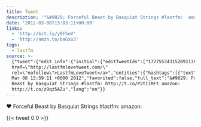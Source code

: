 ```yaml
---
title: Tweet
description: '"&#9829; Forceful Beast by Basquiat Strings #lastfm:  amazon: "'
date: '2012-03-08T13:03:11+00:00'
links:
  - 'http://bit.ly/y0F5oV'
  - 'http://amzn.to/baGxu3'
tags:
  - lastfm
source: >-
  {"tweet":{"edit_info":{"initial":{"editTweetIds":["177755343152091138"],"editableUntil":"2012-03-08T14:59:10.999Z","editsRemaining":"5","isEditEligible":true}},"retweeted":false,"source":"<a
  href=\"http://lastfmlovetweet.com/\"
  rel=\"nofollow\">LastfmLoveTweet</a>","entities":{"hashtags":[{"text":"lastfm","indices":["43","50"]}],"symbols":[],"user_mentions":[],"urls":[{"url":"http://t.co/P2tIiMFt","expanded_url":"http://bit.ly/y0F5oV","display_url":"bit.ly/y0F5oV","indices":["52","72"]},{"url":"http://t.co/z9qz5AZu","expanded_url":"http://amzn.to/baGxu3","display_url":"amzn.to/baGxu3","indices":["81","101"]}]},"display_text_range":["0","101"],"favorite_count":"0","id_str":"177755343152091138","truncated":false,"retweet_count":"0","id":"177755343152091138","possibly_sensitive":false,"created_at":"Thu
  Mar 08 13:59:11 +0000 2012","favorited":false,"full_text":"&#9829; Forceful
  Beast by Basquiat Strings #lastfm: http://t.co/P2tIiMFt amazon:
  http://t.co/z9qz5AZu","lang":"en"}}
---
```

&#9829; Forceful Beast by Basquiat Strings #lastfm:  amazon: 
    
{{< tweet 0 0 >}}
    
